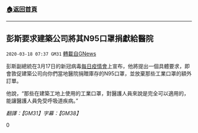 ###  [:house:返回首頁](https://github.com/ourhimalayas/txt)
---

## 彭斯要求建築公司將其N95口罩捐獻給醫院
`2020-03-18 07:37 GM31` [轉載自GNews](https://gnews.org/zh-hant/144265/)

彭斯副總統在3月17日的新冠病毒[每日疫情會](https://youtu.be/vvdjqrxSOFk)上宣布，他將提出一個具體要求，即會敦促建築公司向你們當地醫院捐贈庫存的N95口罩，並放棄那些工業口罩的額外訂單。

他說，“那些在建築工地上使用的工業口罩，對醫護人員來說是完全可以適用的，能讓醫護人員免受呼吸道疾病。”

*翻譯：【GM31】字幕：【GM38】*

0
